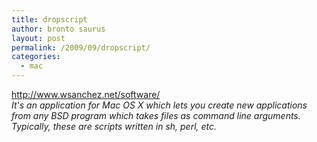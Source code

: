 ```yaml
---
title: dropscript
author: bronto saurus
layout: post
permalink: /2009/09/dropscript/
categories:
  - mac
---
```

<a href="http://www.wsanchez.net/software/" target="_blank" >http://www.wsanchez.net/software/</a>  
*It's an application for Mac OS X which lets you create new applications from any BSD program which takes files as command line arguments. Typically, these are scripts written in sh, perl, etc.*